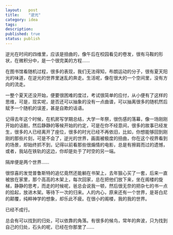 ```yaml
---
layout:   post
title:    "逆光"
category: idea
tags:     
description: 
published: true
status: publish
---
```


逆光在时间的四维里，应该是扭曲的，像午后在校园看见的卷发，很有马鞍的形状，在微积分中，是一个很完美的方程…… 

<!-- more -->

在图书馆看随机过程，很多的表现，我们无法得知，布朗运动的分子，很有夏天阳光的味道，在逆光的世界里迷乱的奔走。生活呢，像在很大的一个空间里，没有方向的流走。 

一整个夏天还没开始，便要很困难的度过，考试很简单的应付，从小便有了这样的思维，可是，现实呢，是否还可以抽象的没有一点曲谱，可以抽离很多的随机然后赋予一个随机的误差，甚是自欺的话语。 

记得去年这个时候，在机房写学期总结，大学一年祭，很伤感的落幕，像一场刚刚开始的话剧，然后静静的等候开始的约定，可是在你不经意间，很多的故事已经发生，很多的人已经离开了座位，很多的时光已经不再依旧，比如，你想能够回到刚刚的那些片刻，可是不会了，逆光的世界，画面被极度的扭曲，你在这个视界看到的场景，却始终抓不到，记得以前看那些很煽情的电影，总是有擦肩而过的遗憾，或者，我站在铁轨的这边，你却是处于了时空的另一端。 

隔岸便是两个世界…… 

很惊喜的发觉普鲁斯特的追忆竟然还能躺在书架上，去年狠心买了一套，后来一直被放在家里，那个高高的木架上，每次回家，总在把他们放下来，坐在阁楼的旋梯，静静的思考，而走的时候呢，爸总会说我一顿，然后很无奈的把杂七的书一点的拾起，放进木架。等待下一次的归来。人的内心，原来还有一个世界，是哥白尼的颠覆，纯粹神学的想象，却乐此不疲。在很小的阁楼，我的我的世界。 

已经不成行。 

总会有可以找到的归处，可以依靠的角落。有很多的候鸟，常年的奔波，只为找到自己的归处，石头的呢，已经在你那里了……